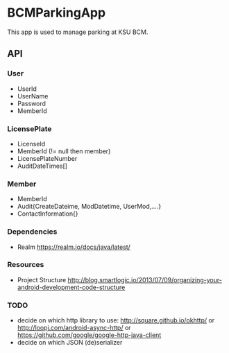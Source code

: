 # BCMParkingApp
This app is used to manage parking at KSU BCM.

## API

### User
* UserId
* UserName
* Password
* MemberId

### LicensePlate
* LicenseId
* MemberId (!= null then member)
* LicensePlateNumber
* AuditDateTimes[]


### Member
  * MemberId
  * Audit{CreateDateime, ModDatetime, UserMod,....}
  * ContactInformation{}




### Dependencies
* Realm https://realm.io/docs/java/latest/



### Resources
* Project Structure http://blog.smartlogic.io/2013/07/09/organizing-your-android-development-code-structure

### TODO
* decide on which http library to use: http://square.github.io/okhttp/ or http://loopj.com/android-async-http/ or https://github.com/google/google-http-java-client
* decide on which JSON (de)serializer 
